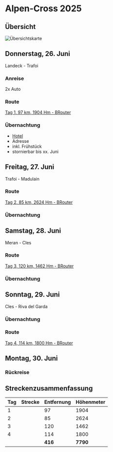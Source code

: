 # Alpen-Cross 2025

## Übersicht

![Übersichtskarte](alpenx-2025-gesamt.avif)

## Donnerstag, 26. Juni

Landeck - Trafoi

### Anreise

2x Auto

### Route

[Tag 1, 97 km, 1904 Hm - BRouter](http://brouter.de/brouter-web/#map=15/46.5541/10.5129/standard&lonlats=10.564041,47.140344;10.558891,46.983562;10.522799,46.961591;10.5125,46.955337;10.506395,46.948981;10.504544,46.945908;10.502093,46.944718;10.496203,46.941151;10.483961,46.894895;10.518894,46.808166;10.536232,46.752975;10.589533,46.616195;10.5111,46.552883)

### Übernachtung

- [Hotel](https://www.google.com/)
- Adresse
- inkl. Frühstück
- stornierbar bis xx. Juni

## Freitag, 27. Juni

Trafoi - Madulain

### Route

[Tag 2, 85 km, 2624 Hm - BRouter](http://brouter.de/brouter-web/#map=15/46.5836/9.9533/standard&lonlats=10.511202,46.553014;10.510129,46.550622;10.438589,46.535071;10.094655,46.700334;9.938786,46.586666&profile=fastbike)

### Übernachtung

## Samstag, 28. Juni

Meran - Cles

### Route

[Tag 3, 120 km, 1462 Hm - BRouter](http://brouter.de/brouter-web/#map=9/47.0130/9.6652/standard&lonlats=9.938786,46.586666;9.542313,46.78302;9.597716,47.238832&profile=fastbike)  

### Übernachtung

## Sonntag, 29. Juni

Cles - Riva del Garda

### Übernachtung

### Route

[Tag 4, 114 km, 1800 Hm - BRouter](http://brouter.de/brouter-web/#map=9/47.0130/9.6652/standard&lonlats=9.938786,46.586666;9.542313,46.78302;9.597716,47.238832&profile=fastbike)

## Montag, 30. Juni

### Rückreise

## Streckenzusammenfassung

| Tag | Strecke               | Entfernung | Höhenmeter |
| --- | --------------------- | ---------- | ---------- |
| 1   |  | 97         | 1904       |
| 2   |  | 85         | 2624       |
| 3   |  | 120        | 1462       |
| 4   |  | 114        | 1800       |
|     |                       | **416**    | **7790**   |
